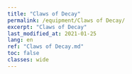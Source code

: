 ```yaml
---
title: "Claws of Decay"
permalink: /equipment/Claws of Decay/
excerpt: "Claws of Decay"
last_modified_at: 2021-01-25
lang: en
ref: "Claws of Decay.md"
toc: false
classes: wide
---
```


